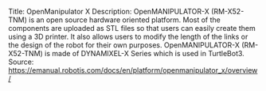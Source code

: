 Title: OpenManipulator X
Description: OpenMANIPULATOR-X (RM-X52-TNM) is an open source hardware oriented platform​. Most of the components are uploaded as STL files so that users can easily create them using a 3D printer. It also allows users to modify the length of the links or the design of the robot for their own purposes. OpenMANIPULATOR-X (RM-X52-TNM) is made of DYNAMIXEL-X ​Series which is used in TurtleBot3.
Source: https://emanual.robotis.com/docs/en/platform/openmanipulator_x/overview/